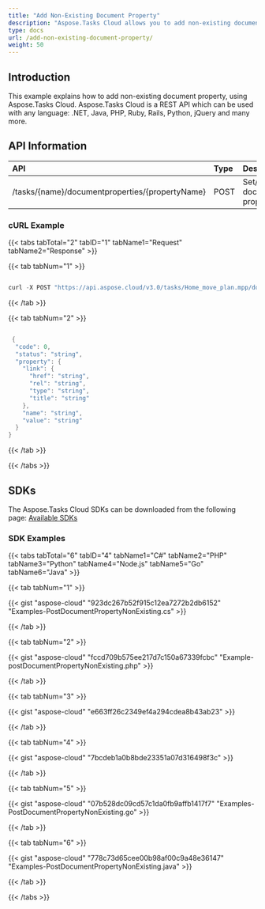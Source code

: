 ```yaml
---
title: "Add Non-Existing Document Property"
description: "Aspose.Tasks Cloud allows you to add non-existing document property in MPP, MPT and XML. Moreover, our REST API can be used with nearly all languages like .NET, Node.JS, Python, PHP, Go, Java and many more."
type: docs
url: /add-non-existing-document-property/
weight: 50
---
```


## **Introduction**
This example explains how to add non-existing document property, using Aspose.Tasks Cloud. Aspose.Tasks Cloud is a REST API which can be used with any language: .NET, Java, PHP, Ruby, Rails, Python, jQuery and many more. 
## **API Information**

|**API**|**Type**|**Description**|**Resource Link**|
| :- | :- | :- | :- |
|/tasks/{name}/documentproperties/{propertyName}|POST|Set/create document property|[PostDocumentProperty](https://apireference.aspose.cloud/tasks/#/TasksDocumentProperties/PostDocumentProperty)|
### **cURL Example**
{{< tabs tabTotal="2" tabID="1" tabName1="Request" tabName2="Response" >}}

{{< tab tabNum="1" >}}

```java

curl -X POST "https://api.aspose.cloud/v3.0/tasks/Home_move_plan.mpp/documentproperties/new%20property" -H "accept: application/json" -H "Content-Type: application/json" -H "x-aspose-client: Containerize.Swagger" -d "{ \"link\": { \"href\": \"string\", \"rel\": \"string\", \"type\": \"string\", \"title\": \"string\" }, \"name\": \"new property\", \"value\": \"new property value\"}"

```

{{< /tab >}}

{{< tab tabNum="2" >}}

```java

 {
  "code": 0,
  "status": "string",
  "property": {
    "link": {
      "href": "string",
      "rel": "string",
      "type": "string",
      "title": "string"
    },
    "name": "string",
    "value": "string"
  }
}

```

{{< /tab >}}

{{< /tabs >}}
## **SDKs**
The Aspose.Tasks Cloud SDKs can be downloaded from the following page: [Available SDKs](/tasks/available-sdks/)
### **SDK Examples**
{{< tabs tabTotal="6" tabID="4" tabName1="C#" tabName2="PHP" tabName3="Python" tabName4="Node.js" tabName5="Go" tabName6="Java" >}}

{{< tab tabNum="1" >}}

{{< gist "aspose-cloud" "923dc267b52f915c12ea7272b2db6152" "Examples-PostDocumentPropertyNonExisting.cs" >}}

{{< /tab >}}

{{< tab tabNum="2" >}}

{{< gist "aspose-cloud" "fccd709b575ee217d7c150a67339fcbc" "Example-postDocumentPropertyNonExisting.php" >}}

{{< /tab >}}

{{< tab tabNum="3" >}}

{{< gist "aspose-cloud" "e663ff26c2349ef4a294cdea8b43ab23" >}}

{{< /tab >}}

{{< tab tabNum="4" >}}

{{< gist "aspose-cloud" "7bcdeb1a0b8bde23351a07d316498f3c" >}}

{{< /tab >}}

{{< tab tabNum="5" >}}

{{< gist "aspose-cloud" "07b528dc09cd57c1da0fb9affb1417f7" "Examples-PostDocumentPropertyNonExisting.go" >}}

{{< /tab >}}

{{< tab tabNum="6" >}}

{{< gist "aspose-cloud" "778c73d65cee00b98af00c9a48e36147" "Examples-PostDocumentPropertyNonExisting.java" >}}

{{< /tab >}}

{{< /tabs >}}
